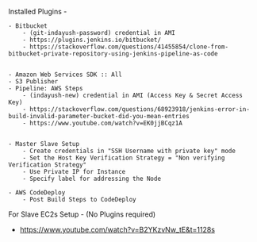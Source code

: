 Installed Plugins - 
    
    - Bitbucket
        - (git-indayush-password) credential in AMI
        - https://plugins.jenkins.io/bitbucket/
        - https://stackoverflow.com/questions/41455854/clone-from-bitbucket-private-repository-using-jenkins-pipeline-as-code        
    
    
    - Amazon Web Services SDK :: All
    - S3 Publisher
    - Pipeline: AWS Steps
        - (indayush-new) credential in AMI (Access Key & Secret Access Key)
        - https://stackoverflow.com/questions/68923918/jenkins-error-in-build-invalid-parameter-bucket-did-you-mean-entries
        - https://www.youtube.com/watch?v=EK0jjBCqz1A


    - Master Slave Setup
        - Create credentials in "SSH Username with private key" mode
        - Set the Host Key Verification Strategy = "Non verifying Verification Strategy"
        - Use Private IP for Instance
        - Specify label for addressing the Node

    - AWS CodeDeploy
        - Post Build Steps to CodeDeploy



For Slave EC2s Setup -
(No Plugins required)
- https://www.youtube.com/watch?v=B2YKzvNw_tE&t=1128s 
